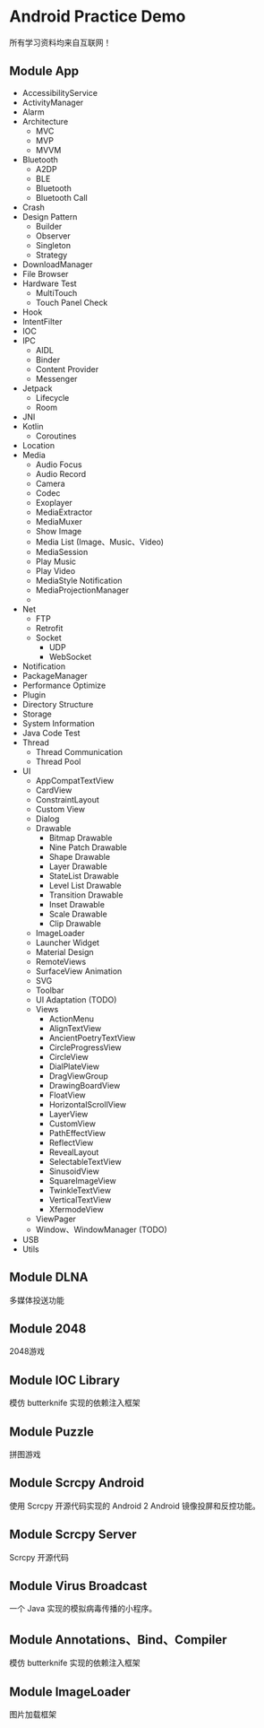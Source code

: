 # Android Practice Demo

所有学习资料均来自互联网！



## Module App

- AccessibilityService
- ActivityManager
- Alarm
- Architecture
  - MVC
  - MVP
  - MVVM
- Bluetooth
  - A2DP
  - BLE
  - Bluetooth
  - Bluetooth Call
- Crash
- Design Pattern
  - Builder
  - Observer
  - Singleton
  - Strategy
- DownloadManager
- File Browser
- Hardware Test
  - MultiTouch
  - Touch Panel Check
- Hook
- IntentFilter
- IOC
- IPC
  - AIDL
  - Binder
  - Content Provider
  - Messenger
- Jetpack
  - Lifecycle
  - Room
- JNI
- Kotlin
  - Coroutines
- Location
- Media
  - Audio Focus
  - Audio Record
  - Camera
  - Codec
  - Exoplayer
  - MediaExtractor
  - MediaMuxer
  - Show Image
  - Media List (Image、Music、Video)
  - MediaSession
  - Play Music
  - Play Video
  - MediaStyle Notification
  - MediaProjectionManager
  - 
- Net
  - FTP
  - Retrofit
  - Socket
    - UDP
    - WebSocket
- Notification
- PackageManager
- Performance Optimize
- Plugin
- Directory Structure
- Storage
- System Information
- Java Code Test
- Thread
  - Thread Communication
  - Thread Pool
- UI
  - AppCompatTextView
  - CardView
  - ConstraintLayout
  - Custom View
  - Dialog
  - Drawable
    - Bitmap Drawable
    - Nine Patch Drawable
    - Shape Drawable
    - Layer Drawable
    - StateList Drawable
    - Level List Drawable
    - Transition Drawable
    - Inset Drawable
    - Scale Drawable
    - Clip Drawable
  - ImageLoader
  - Launcher Widget
  - Material Design
  - RemoteViews
  - SurfaceView Animation
  - SVG
  - Toolbar
  - UI Adaptation (TODO)
  - Views
    - ActionMenu
    - AlignTextView
    - AncientPoetryTextView
    - CircleProgressView
    - CircleView
    - DialPlateView
    - DragViewGroup
    - DrawingBoardView
    - FloatView
    - HorizontalScrollView
    - LayerView
    - CustomView
    - PathEffectView
    - ReflectView
    - RevealLayout
    - SelectableTextView
    - SinusoidView
    - SquareImageView
    - TwinkleTextView
    - VerticalTextView
    - XfermodeView
  - ViewPager
  - Window、WindowManager (TODO)
- USB
- Utils



## Module DLNA

多媒体投送功能



## Module 2048

2048游戏



## Module IOC Library

模仿 butterknife 实现的依赖注入框架



## Module Puzzle

拼图游戏



## Module Scrcpy Android

使用 Scrcpy 开源代码实现的 Android 2 Android 镜像投屏和反控功能。



## Module Scrcpy Server

Scrcpy 开源代码



## Module Virus Broadcast

一个 Java 实现的模拟病毒传播的小程序。



## Module Annotations、Bind、Compiler

模仿 butterknife 实现的依赖注入框架



## Module ImageLoader

图片加载框架
